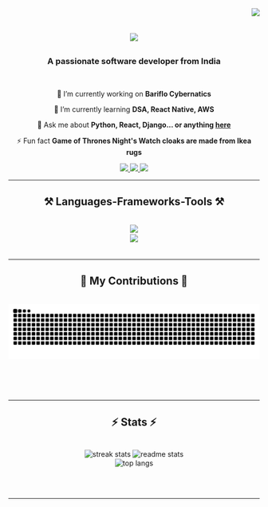 <img align="right" src="https://visitor-badge.laobi.icu/badge?page_id=satyajitsjs.satyajitsjs" />

<h1 align="center">
    <img src="https://readme-typing-svg.herokuapp.com/?font=Righteous&size=35&center=true&vCenter=true&width=500&height=70&duration=4000&lines=Hi+There!+👋;+I'm+Satya+Jit!;" />
</h1>

<h3 align="center">A passionate software developer from India</h3>

<br/>

<div align="center">
 
 🔭 I’m currently working on **Bariflo Cybernatics**
 
 🌱 I’m currently learning **DSA, React Native, AWS**

💬 Ask me about **Python, React, Django... or anything [here](https://github.com/satyajitsjs/satyajitsjs/issues)**

⚡ Fun fact **Game of Thrones Night's Watch cloaks are made from Ikea rugs**

 </div>
 
<div align="center"> 
  <a href="mailto:pedro.sales.muniz@gmail.com">
    <img src="https://img.shields.io/badge/Gmail-333333?style=for-the-badge&logo=gmail&logoColor=red" />
  </a>
  <a href="https://linkedin.com/in/pedro-sales-muniz" target="_blank">
    <img src="https://img.shields.io/badge/LinkedIn-0077B5?style=for-the-badge&logo=linkedin&logoColor=white" target="_blank" />
  </a>
  <a href="https://satyajitsjs.github.io" target="_blank">
     <img src="https://img.shields.io/badge/Portfolio-FF5722?style=for-the-badge&logo=todoist&logoColor=white" target="_blank" /> 
  </a>
</div>

 <hr/>
 
<h2 align="center">⚒️ Languages-Frameworks-Tools ⚒️</h2>
<br/>
<div align="center">
    <img src="https://skillicons.dev/icons?i=android,arduino,aws,azure,bootstrap,c,css,django,docker,figma,firebase,flask,git,go" style="max-width: 800px;" /><br>
    <img src="https://skillicons.dev/icons?i=html,java,javascript,jenkins,linux,mongodb,mysql,postman,pytorch,python,react,redux,rust,sass,sqlite,tensorflow,typescript" style="max-width: 800px;" /><br>
</div>

<br/>
<hr/>

<div align="center">
  <h2>🐍 My Contributions 🐍</h2>
  <br>
  <img src="https://raw.githubusercontent.com/satyajitsjs/satyajitsjs/output/snake.svg" alt="Snake animation" />

<br/><br/><br/>

</div>

<hr/>

<h2 align="center">⚡ Stats ⚡</h2>
<br>
<div align=center>
  <img width=390 src="https://streak-stats.demolab.com/?user=satyajitsjs&count_private=true&theme=react&border_radius=10" alt="streak stats"/>
  <img width=390 src="https://github-readme-stats.vercel.app/api?username=satyajitsjs&count_private=true&show_icons=true&theme=react&rank_icon=github&border_radius=10" alt="readme stats" />
  <br/>
  <img width=325 align="center" src="https://github-readme-stats.vercel.app/api/top-langs/?username=satyajitsjs&hide=HTML&langs_count=8&layout=compact&theme=react&border_radius=10&size_weight=0.5&count_weight=0.5&exclude_repo=github-readme-stats" alt="top langs" />
</div>

<br/><br/>

<hr/>

<br/>

<br/>
